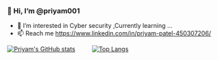 ### 👋 Hi, I’m @priyam001
- 👀 I’m interested in Cyber security ,Currently learning ...
- 📫 Reach me https://www.linkedin.com/in/priyam-patel-450307206/

<!---
priyam001/priyam001 is a ✨ special ✨ repository because its `README.md` (this file) appears on your GitHub profile.
You can click the Preview link to take a look at your changes.
--->
[![Priyam's GitHub stats](https://github-readme-stats.vercel.app/api?username=priyam001)](https://github.com/priyam001/github-readme-stats)&nbsp;&nbsp;&nbsp;&nbsp;&nbsp;&nbsp;&nbsp;&nbsp;&nbsp;&nbsp;[![Top Langs](https://github-readme-stats.vercel.app/api/top-langs/?username=priyam001)](https://github.com/priyam001/github-readme-stats)
